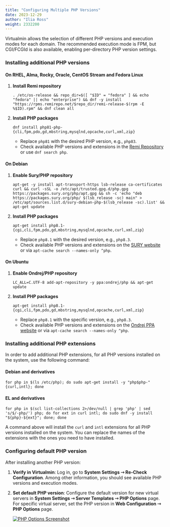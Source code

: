 ```yaml
---
title: "Configuring Multiple PHP Versions"
date: 2023-12-29
author: "Ilia Ross"
weight: 2332200
---
```


Virtualmin allows the selection of different PHP versions and execution modes for each domain. The recommended execution mode is FPM, but CGI/FCGId is also available, enabling per-directory PHP version settings.

### Installing additional PHP versions

#### On RHEL, Alma, Rocky, Oracle, CentOS Stream and Fedora Linux

1. **Install Remi repository**
   ```text
   . /etc/os-release && repo_dir=$([ "$ID" = "fedora" ] && echo "fedora" || echo "enterprise") && dnf -y install "https://rpms.remirepo.net/$repo_dir/remi-release-$(rpm -E %$ID).rpm" && dnf clean all
   ```
2. **Install PHP packages**
   ```text
   dnf install php81-php-{cli,fpm,pdo,gd,mbstring,mysqlnd,opcache,curl,xml,zip}
   ```
   - Replace `php81` with the desired PHP version, e.g., `php83`.
   - Check available PHP versions and extensions in the [Remi Repository](https://rpms.remirepo.net/) or use `dnf search php`.

#### On Debian

1. **Enable Sury/PHP repository**
   ```text
   apt-get -y install apt-transport-https lsb-release ca-certificates curl && curl -sSL -o /etc/apt/trusted.gpg.d/php.gpg https://packages.sury.org/php/apt.gpg && sh -c 'echo "deb https://packages.sury.org/php/ $(lsb_release -sc) main" > /etc/apt/sources.list.d/sury-debian-php-$(lsb_release -sc).list' && apt-get update
   ```
2. **Install PHP packages**
   ```text
   apt-get install php8.1-{cgi,cli,fpm,pdo,gd,mbstring,mysqlnd,opcache,curl,xml,zip}
   ```
   - Replace `php8.1` with the desired version, e.g., `php8.3`.
   - Check available PHP versions and extensions on the [SURY website](https://deb.sury.org/#php-packages) or via `apt-cache search --names-only ^php`.

#### On Ubuntu

1. **Enable Ondrej/PHP repository**
   ```text
   LC_ALL=C.UTF-8 add-apt-repository -y ppa:ondrej/php && apt-get update
   ```
2. **Install PHP packages**
   ```text
   apt-get install php8.1-{cgi,cli,fpm,pdo,gd,mbstring,mysqlnd,opcache,curl,xml,zip}
   ```
   - Replace `php8.1` with the specific version, e.g., `php8.3`.
   - Check available PHP versions and extensions on the [Ondrej PPA website](https://launchpad.net/~ondrej/+archive/ubuntu/php) or via `apt-cache search --names-only ^php`.

### Installing additional PHP extensions
In order to add additional PHP extensions, for all PHP versions installed on the system, use the following command:

#### Debian and derivatives

```text
for php in $(ls /etc/php); do sudo apt-get install -y "php$php-"{curl,intl}; done
```

#### EL and derivatives

```text
for php in $(scl list-collections 2>/dev/null | grep 'php' | sed 's/$/-php/') php; do for ext in curl intl; do sudo dnf -y install "${php}-${ext}"; done; done
```

A command above will install the `curl` and `intl` extensions for all PHP versions installed on the system. You can replace the names of the extensions with the ones you need to have installed.

### Configuring default PHP version

After installing another PHP version:

1. **Verify in Virtualmin**: Log in, go to **System Settings ⇾ Re-Check Configuration**. Among other information, you should see available PHP versions and execution modes.
2. **Set default PHP version**: Configure the default version for new virtual servers in **System Settings ⇾ Server Templates ⇾ PHP Options** page. For specific virtual server, set the PHP version in **Web Configuration ⇾ PHP Options** page.

    [![](/images/docs/screenshots/light/php-options.png "PHP Options Screenshot")](/images/docs/screenshots/light/php-options.png)
